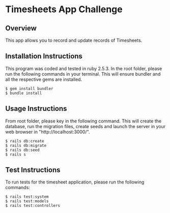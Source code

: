 # Timesheets App Challenge

## Overview
This app allows you to record and update records of Timesheets.


## Installation Instructions
This program was coded and tested in ruby 2.5.3.
In the root folder, please run the following commands in your terminal. This will ensure bundler and all the respective gems are installed.

    $ gem install bundler
    $ bundle install

## Usage Instructions
From root folder, please key in the following command. This will create the database, run the migration files, create seeds and launch the server in your web browser in "http://localhost:3000/".

    $ rails db:create
    $ rails db:migrate
    $ rails db:seed
    $ rails s

## Test Instructions
To run tests for the timesheet application, please run the following commands:

    $ rails test:system
    $ rails test:models
    $ rails test:controllers
